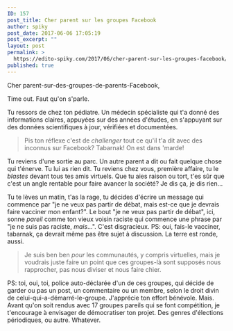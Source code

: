 ```yaml
---
ID: 157
post_title: Cher parent sur les groupes Facebook
author: spiky
post_date: 2017-06-06 17:05:19
post_excerpt: ""
layout: post
permalink: >
  https://edito-spiky.com/2017/06/cher-parent-sur-les-groupes-facebook/
published: true
---
```

Cher parent-sur-des-groupes-de-parents-Facebook,

Time out.  Faut qu'on s'parle.

Tu ressors de chez ton pédiatre.  Un médecin spécialiste qui t'a donné des informations claires, appuyées sur des années d'études, en s'appuyant sur des données scientifiques à jour, vérifiées et documentées.

> Pis ton réflexe c'est de _challenger_ tout ce qu'il t'a dit avec des inconnus sur Facebook?  Tabarnak!  On est dans 'marde!

<!--more-->

Tu reviens d'une sortie au parc.  Un autre parent a dit ou fait quelque chose qui t'énerve.  Tu lui as rien dit.  Tu reviens chez vous, première affaire, tu le _blastes_ devant tous tes amis virtuels.  Que tu aies raison ou tort, t'es sûr que c'est un angle rentable pour faire avancer la société?  Je dis ça, je dis rien...

Tu te lèves un matin, t'as la rage, tu décides d'écrire un message qui commence par "je ne veux pas partir de débat, mais est-ce que je devrais faire vacciner mon enfant?".  Le bout "je ne veux pas partir de débat", ici, sonne _pareil_ comme ton vieux voisin raciste qui commence une phrase par "je ne suis pas raciste, _mais_...".  C'est disgracieux.  PS: oui, fais-le vacciner, tabarnak, ça devrait même pas être sujet à discussion.  La terre est ronde, aussi.

> Je suis ben ben _pour_ les communautés, y compris virtuelles, mais je voudrais juste faire un point que ces groupes-là sont supposés nous rapprocher, pas nous diviser et nous faire chier.

PS: toi, oui, toi, police auto-déclarée d'un de ces groupes, qui décide de garder ou pas un post, un commentaire ou un membre, selon le droit divin de celui-qui-a-démarré-le-groupe.  J'apprécie ton effort bénévole.  Mais.  Avant qu'on soit rendus avec 17 groupes pareils qui se font compétition, je t'encourage à envisager de démocratiser ton projet.  Des genres d'élections périodiques, ou autre.  Whatever.